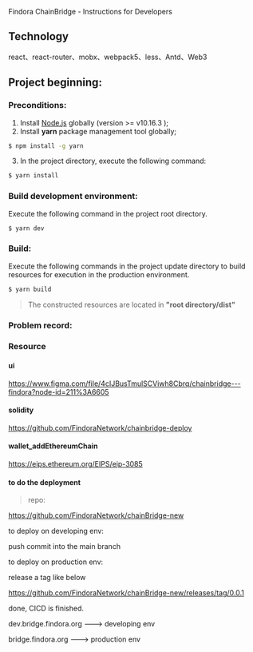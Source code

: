 Findora ChainBridge - Instructions for Developers

## Technology

react、react-router、mobx、webpack5、less、Antd、Web3

## Project beginning:

### Preconditions:

1. Install [Node.js](https://nodejs.org/en/download/) globally (version >= v10.16.3 );
2. Install **yarn** package management tool globally;

```bash
$ npm install -g yarn
```

3. In the project directory, execute the following command:

```bash
$ yarn install
```

### Build development environment:

Execute the following command in the project root directory.

```bash
$ yarn dev
```

### Build:

Execute the following commands in the project update directory to build resources for execution in the production environment.

```bash
$ yarn build
```

> The constructed resources are located in **"root directory/dist"**

### Problem record:

### Resource

#### ui

https://www.figma.com/file/4cIJBusTmulSCViwh8Cbrq/chainbridge---findora?node-id=211%3A6605

#### solidity

https://github.com/FindoraNetwork/chainbridge-deploy

#### wallet_addEthereumChain

https://eips.ethereum.org/EIPS/eip-3085

#### to do the deployment

> repo:

https://github.com/FindoraNetwork/chainBridge-new

to deploy on developing env:

push commit into the main branch

to deploy on production env:

release a tag like below

https://github.com/FindoraNetwork/chainBridge-new/releases/tag/0.0.1

done, CICD is finished.

dev.bridge.findora.org ---> developing env

bridge.findora.org ---> production env

<!--  -->
